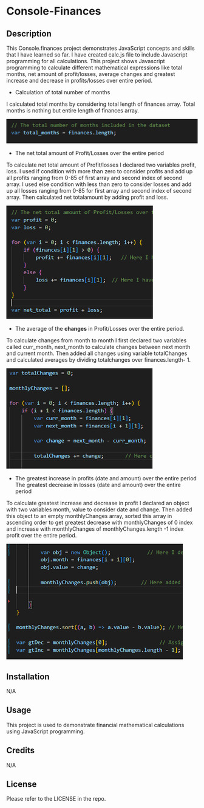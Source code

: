 # Console-Finances

## Description

This Console.finances project demonstrates JavaScript concepts and skills that I have learned so far.
I have created calc.js file to include Javascript programming for all calculations.
This project shows Javascript programming to calculate different mathematical expressions like total months, net amount of profit/losses, average changes and greatest increase and decrease in profits/losses over entire period.

* Calculation of total number of months

I calculated total months by considering total length of finances array. Total months is nothing but entire length of finances array.

![Alt text](images/totalmonths.PNG)

* The net total amount of Profit/Losses over the entire period

To calculate net total amount of Profit/losses I declared two variables profit, loss. 
I used if condition with more than zero to consider profits and add up all profits ranging from 0-85 of first array and second index of second array.
I used else condition with less than zero to consider losses and add up all losses ranging from 0-85 for first array and second index of second array.
Then calculated net totalamount by adding profit and loss.

![Alt text](images/net_total_profits_losses.PNG)

* The average of the **changes** in Profit/Losses over the entire period.

To calculate changes from month to month I first declared two variables called curr_month, next_month to calculate changes between next month and current month.
Then added all changes using variable totalChanges and calculated averages by dividing totalchanges over finances.length- 1.

![Alt text](images/avgChanges.PNG)

* The greatest increase in profits (date and amount) over the entire period
The greatest decrease in losses (date and amount) over the entire period

To calculate greatest increase and decrease in profit I declared an object with two variables month, value to consider date and change.
Then added this object to an empty monthlyChanges array, sorted this array in ascending order to get greatest decrease with monthlyChanges of 0 index and increase with monthlyChanges of monthlyChanges.length -1 index profit over the entire period.

![Alt text](images/gtInc_gtDec.PNG)


## Installation

N/A

## Usage

This project is used to demonstrate financial mathematical calculations using JavaScript programming.

## Credits

N/A

## License

Please refer to the LICENSE in the repo.
